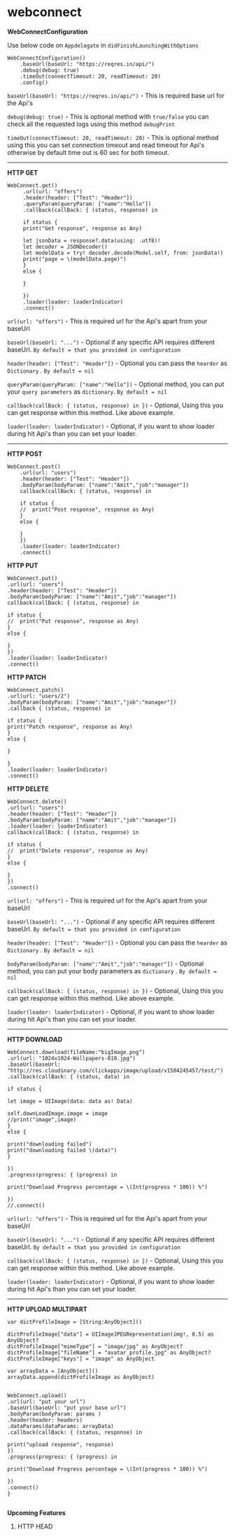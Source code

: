 # webconnect
**WebConnectConfiguration**

Use below code on `Appdelegate` in `didFinishLaunchingWithOptions`

```
WebConnectConfiguration()
    .baseUrl(baseUrl: "https://reqres.in/api/")
    .debug(debug: true)
    .timeOut(connectTimeout: 20, readTimeout: 20)
    .config()
```

`baseUrl(baseUrl: "https://reqres.in/api/")` - This is required base url for the Api's

`debug(debug: true)` - This is optional method with `true/false`  you can check all the requested logs using this method `debugPrint`

`timeOut(connectTimeout: 20, readTimeout: 20)` - This is optional method using this you can set  connection timeout and read timeout for Api's otherwise by default time out is 60 sec for both timeout.

-----

**HTTP GET**

```
WebConnect.get()
     .url(url: "offers")
     .header(header: ["Test": "Header"])
     .queryParam(queryParam: ["name":"Hello"])
     .callback(callBack: { (status, response) in
     
     if status {
     print("Get response", response as Any)
     
     let jsonData = response?.data(using: .utf8)!
     let decoder = JSONDecoder()
     let modelData = try! decoder.decode(Model.self, from: jsonData!)
     print("page = \(modelData.page)")
     }
     else {
     
     }
     
     })
     .loader(loader: loaderIndicator)
     .connect()
```

`url(url: "offers")` - This is required url for the Api's apart from your baseUrl

`baseUrl(baseUrl: "...")` - Optional if any specific API requires different baseUrl. `By default = that you provided in configuration`

`header(header: ["Test": "Header"])` - Optional  you can pass the `hearder` as `Dictionary` . `By default = nil`

`queryParam(queryParam: ["name":"Hello"])` - Optional method, you can put your `query parameters` as `dictionary`. `By default = nil`

`callback(callBack: { (status, response) in })` - Optional, Using this you can get response within this method. Like above example.

`loader(loader: loaderIndicator)` - Optional, if you want to show loader during hit Api's than you can set your loader.

-----

**HTTP POST**
```
WebConnect.post()
    .url(url: "users")
    .header(header: ["Test": "Header"])
    .bodyParam(bodyParam: ["name":"Amit","job":"manager"])
    callback(callBack: { (status, response) in
    
    if status {
    //  print("Post response", response as Any)
    }
    else {
    
    }
    })
    .loader(loader: loaderIndicator)
    .connect()
```
 **HTTP PUT**
```
WebConnect.put()
.url(url: "users")
.header(header: ["Test": "Header"])
.bodyParam(bodyParam: ["name":"Amit","job":"manager"])
callback(callBack: { (status, response) in

if status {
//  print("Put response", response as Any)
}
else {

}
})
.loader(loader: loaderIndicator)
.connect()
```
**HTTP PATCH**
```
WebConnect.patch()
.url(url: "users/2")
.bodyParam(bodyParam: ["name":"Amit","job":"manager"])
.callback { (status, response) in

if status {
print("Patch response", response as Any)
}
else {

}

}
.loader(loader: loaderIndicator)
.connect()

```

**HTTP DELETE**
```
WebConnect.delete()
.url(url: "users")
.header(header: ["Test": "Header"])
.bodyParam(bodyParam: ["name":"Amit","job":"manager"])
.loader(loader: loaderIndicator)
callback(callBack: { (status, response) in

if status {
//  print("Delete response", response as Any)
}
else {

}
})
.connect()
```

`url(url: "offers")` - This is required url for the Api's apart from your baseUrl

`baseUrl(baseUrl: "...")` - Optional if any specific API requires different baseUrl. `By default = that you provided in configuration`

`header(header: ["Test": "Header"])` - Optional  you can pass the `hearder` as `Dictionary` . `By default = nil`

`bodyParam(bodyParam: ["name":"Amit","job":"manager"])` - Optional method, you can put your body parameters as `dictionary` . `By default = nil`

`callback(callBack: { (status, response) in })` - Optional, Using this you can get response within this method. Like above example.

`loader(loader: loaderIndicator)` - Optional, if you want to show loader during hit Api's than you can set your loader.

----

**HTTP DOWNLOAD**

```
WebConnect.download(fileName:"bigImage.png")
.url(url: "1024x1024-Wallpapers-010.jpg")
.baseUrl(baseUrl: "http://res.cloudinary.com/clickapps/image/upload/v1504245457/test/")
.callback(callBack: { (status, data) in

if status {

let image = UIImage(data: data as! Data)

self.downLoadImage.image = image
//print("image",image)
}
else {

print("downloading failed")
print("downloading failed \(data)")
}

})
.progress(progress: { (progress) in

print("Download Progress percentage = \(Int(progress * 100)) %")

})
//.connect()
```
`url(url: "offers")` - This is required url for the Api's apart from your baseUrl

`baseUrl(baseUrl: "...")` - Optional if any specific API requires different baseUrl. `By default = that you provided in configuration`

`callback(callBack: { (status, response) in })` - Optional, Using this you can get response within this method. Like above example.

`loader(loader: loaderIndicator)` - Optional, if you want to show loader during hit Api's than you can set your loader.

-------
**HTTP UPLOAD MULTIPART**

```
var dictProfileImage = [String:AnyObject]()

dictProfileImage["data"] = UIImageJPEGRepresentation(img!, 0.5) as AnyObject?
dictProfileImage["mimeType"] = "image/jpg" as AnyObject?
dictProfileImage["fileName"] = "avatar_profile.jpg" as AnyObject?
dictProfileImage["keys"] = "image" as AnyObject

var arrayData = [AnyObject]()
arrayData.append(dictProfileImage as AnyObject)


WebConnect.upload()
.url(url: "put your url")
.baseUrl(baseUrl: "put your base url")
.bodyParam(bodyParam: params )
.header(header: headers)
.dataParams(dataParams: arrayData)
.callback(callBack: { (status, response) in

print("upload response", response)
})
.progress(progress: { (progress) in

print("Download Progress percentage = \(Int(progress * 100)) %")

})
.connect()
}


```

**Upcoming Features**
1. HTTP HEAD

